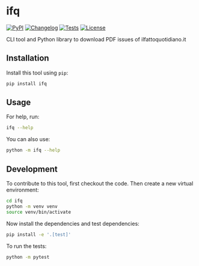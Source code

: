 # ifq

[![PyPI](https://img.shields.io/pypi/v/ifq.svg)](https://pypi.org/project/ifq/)
[![Changelog](https://img.shields.io/github/v/release/zmoog/ifq?include_prereleases&label=changelog)](https://github.com/zmoog/ifq/releases)
[![Tests](https://github.com/zmoog/ifq/actions/workflows/test.yml/badge.svg)](https://github.com/zmoog/ifq/actions/workflows/test.yml)
[![License](https://img.shields.io/badge/license-Apache%202.0-blue.svg)](https://github.com/zmoog/ifq/blob/master/LICENSE)

CLI tool and Python library to download PDF issues of ilfattoquotidiano.it

## Installation

Install this tool using `pip`:
```bash
pip install ifq
```
## Usage

For help, run:
```bash
ifq --help
```
You can also use:
```bash
python -m ifq --help
```
## Development

To contribute to this tool, first checkout the code. Then create a new virtual environment:
```bash
cd ifq
python -m venv venv
source venv/bin/activate
```
Now install the dependencies and test dependencies:
```bash
pip install -e '.[test]'
```
To run the tests:
```bash
python -m pytest
```
